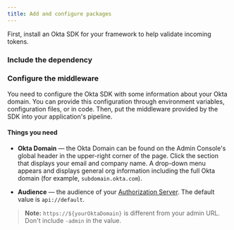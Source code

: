 ```yaml
---
title: Add and configure packages
---
```

First, install an Okta SDK for your framework to help validate incoming tokens.

### Include the dependency

<StackSnippet snippet="independ"/>

### Configure the middleware

You need to configure the Okta SDK with some information about your Okta domain. You can provide this configuration through environment variables, configuration files, or in code. Then, put the middleware provided by the SDK into your application's pipeline.

#### Things you need

* **Okta Domain** &mdash; the Okta Domain can be found on the Admin Console's global header in the upper-right corner of the page. Click the section that displays your email and company name.  A drop-down menu appears and displays general org information including the full Okta domain (for example, `subdomain.okta.com`).

* **Audience** &mdash; the audience of your [Authorization Server](https://developer.okta.com/docs/guides/customize-authz-server/). The default value is `api://default`.

> **Note:** `https://${yourOktaDomain}` is different from your admin URL. Don't include `-admin` in the value. 

<StackSnippet snippet="configmid"/>

<NextSectionLink/>
